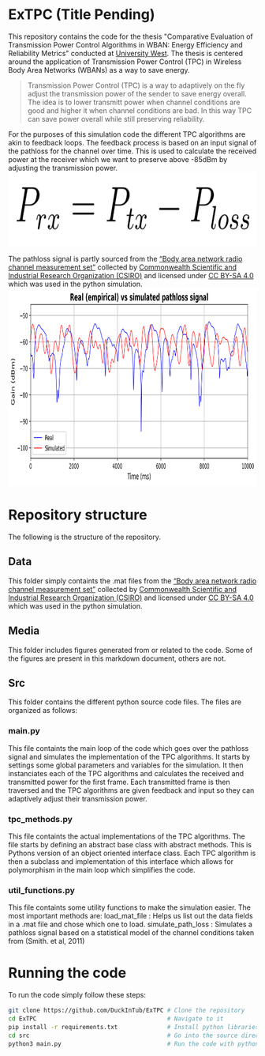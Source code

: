 # ExTPC (Title Pending)

This repository contains the code for the thesis "Comparative Evaluation of Transmission Power Control Algorithms in WBAN: Energy Efficiency and Reliability Metrics" conducted at [University West](https://www.hv.se/en/).
The thesis is centered around the application of Transmission Power Control (TPC) in Wireless Body Area Networks (WBANs) as a way to save energy.

> Transmission Power Control (TPC) is a way to adaptively on the fly adjust the transmission power of the sender to save energy overall.
> The idea is to lower transmitt power when channel conditions are good and higher it when channel conditions are bad.
> In this way TPC can save power overall while still preserving reliability.

For the purposes of this simulation code the different TPC algorithms are akin to feedback loops.
The feedback process is based on an input signal of the pathloss for the channel over time. 
This is used to calculate the received power at the receiver which we want to preserve above -85dBm by adjusting the transmission power.
<img src="media/equation.png" alt="Equation used for the feedback loop" width="600" height="150">

The pathloss signal is partly sourced from  the [“Body area network radio channel measurement set”](https://data.csiro.au/collection/csiro:18350v1) collected by 
[Commonwealth Scientific and Industrial Research Organization (CSIRO)](https://data.csiro.au/) and licensed under [CC BY-SA 4.0](https://creativecommons.org/licenses/by-sa/4.0/) which was used in the python simulation. 
<img src="media/real_vs_simulated.png" alt="Real vs simulated path loss signal" width="1000" height="400">

# Repository structure
The following is the structure of the repository.

## Data
This folder simply containts the .mat files from the [“Body area network radio channel measurement set”](https://data.csiro.au/collection/csiro:18350v1) collected by 
[Commonwealth Scientific and Industrial Research Organization (CSIRO)](https://data.csiro.au/) and licensed under [CC BY-SA 4.0](https://creativecommons.org/licenses/by-sa/4.0/) which was used in the python simulation.
## Media
This folder includes figures generated from or related to the code. Some of the figures are present in this markdown document, others are not.
## Src
This folder contains the different python source code files. The files are organized as follows:

### main.py
This file containts the main loop of the code which goes over the pathloss signal and simulates the implementation of the TPC algorithms.
It starts by settings some global parameters and variables for the simulation.
It then instanciates each of the TPC algorithms and calculates the received and transmitted power for the first frame.
Each transmitted frame is then traversed and the TPC algorithms are given feedback and input so they can adaptively adjust their transmission power.

### tpc_methods.py
This file containts the actual implementations of the TPC algorithms.
The file starts by defining an abstract base class with abstract methods. This is Pythons version of an object oriented interface class.
Each TPC algorithm is then a subclass and implementation of this interface which allows for polymorphism in the main loop which simplifies the code.

### util_functions.py
This file containts some utility functions to make the simulation easier. The most important methods are:
load_mat_file
: Helps us list out the data fields in a .mat file and chose which one to load.
simulate_path_loss
: Simulates a pathloss signal based on a statistical model of the channel conditions taken from (Smith. et al, 2011)

# Running the code
To run the code simply follow these steps:

```bash
git clone https://github.com/DuckInTub/ExTPC # Clone the repository
cd ExTPC                                     # Navigate to it
pip install -r requirements.txt              # Install python libraries
cd src                                       # Go into the source directory
python3 main.py                              # Run the code with python
```